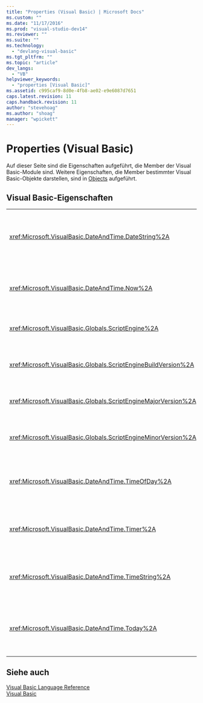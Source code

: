 ```yaml
---
title: "Properties (Visual Basic) | Microsoft Docs"
ms.custom: ""
ms.date: "11/17/2016"
ms.prod: "visual-studio-dev14"
ms.reviewer: ""
ms.suite: ""
ms.technology: 
  - "devlang-visual-basic"
ms.tgt_pltfrm: ""
ms.topic: "article"
dev_langs: 
  - "VB"
helpviewer_keywords: 
  - "properties [Visual Basic]"
ms.assetid: c995caf9-8d0e-4fb8-ae02-e9e6087d7651
caps.latest.revision: 11
caps.handback.revision: 11
author: "stevehoag"
ms.author: "shoag"
manager: "wpickett"
---
```

# Properties (Visual Basic)
Auf dieser Seite sind die Eigenschaften aufgeführt, die Member der Visual Basic\-Module sind.  Weitere Eigenschaften, die Member bestimmter Visual Basic\-Objekte darstellen, sind in [Objects](../../visual-basic/language-reference/objects/index.md) aufgeführt.  
  
## Visual Basic\-Eigenschaften  
  
|||  
|-|-|  
|<xref:Microsoft.VisualBasic.DateAndTime.DateString%2A>|Gibt einen `String`\-Wert zurück bzw. legt einen String\-Wert fest, der das aktuelle Datum gemäß den Systemeinstellungen angibt.|  
|<xref:Microsoft.VisualBasic.DateAndTime.Now%2A>|Gibt einen `Date`\-Wert zurück, der das aktuelle Datum und die aktuelle Uhrzeit gemäß der Systemeinstellung enthält.|  
|<xref:Microsoft.VisualBasic.Globals.ScriptEngine%2A>|Gibt einen `String`\-Wert zurück, der die aktuelle Laufzeit darstellt.|  
|<xref:Microsoft.VisualBasic.Globals.ScriptEngineBuildVersion%2A>|Gibt einen `Integer`\-Wert zurück, der die Buildversionsnummer der aktuellen Laufzeit enthält.|  
|<xref:Microsoft.VisualBasic.Globals.ScriptEngineMajorVersion%2A>|Gibt `Integer` mit der Hauptversionsnummer der aktuellen Laufzeit zurück.|  
|<xref:Microsoft.VisualBasic.Globals.ScriptEngineMinorVersion%2A>|Gibt einen `Integer`\-Wert zurück, der die Nebenversionsnummer der aktuellen Laufzeit enthält.|  
|<xref:Microsoft.VisualBasic.DateAndTime.TimeOfDay%2A>|Gibt einen `Date`\-Wert zurück bzw. legt einen Date\-Wert fest, der die aktuelle Uhrzeit gemäß der Systemeinstellung enthält.|  
|<xref:Microsoft.VisualBasic.DateAndTime.Timer%2A>|Gibt einen Wert vom Typ `Double` zurück, der die Anzahl der seit Mitternacht vergangenen Sekunden angibt.|  
|<xref:Microsoft.VisualBasic.DateAndTime.TimeString%2A>|Gibt einen `String`\-Wert zurück, der die aktuelle Uhrzeit gemäß der Systemeinstellung angibt, oder legt diesen fest.|  
|<xref:Microsoft.VisualBasic.DateAndTime.Today%2A>|Gibt einen `Date`\-Wert zurück bzw. legt einen Date\-Wert fest, der das aktuelle Datum gemäß den Systemeinstellungen angibt.|  
  
## Siehe auch  
 [Visual Basic Language Reference](../../visual-basic/language-reference/index.md)   
 [Visual Basic](../../visual-basic/index.md)